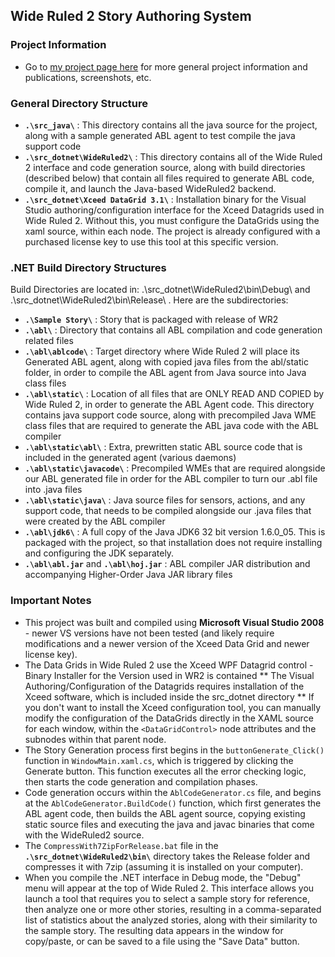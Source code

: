 ## Wide Ruled 2 Story Authoring System 

### Project Information
* Go to [my project page here](http://skorupski.org/wiki/wide_ruled/wide_ruled_v2) for more general project information and publications, screenshots, etc.

### General Directory Structure

* **`.\src_java\`** : This directory contains all the java source for the project, along with a sample generated ABL agent to test compile the java support code
* **`.\src_dotnet\WideRuled2\`** : This directory contains all of the Wide Ruled 2 interface and code generation source, along with build directories (described below) that contain all files required to generate ABL code, compile it, and launch the Java-based WideRuled2 backend. 
* **`.\src_dotnet\Xceed DataGrid 3.1\`** : Installation binary for the Visual Studio authoring/configuration interface for the Xceed Datagrids used in Wide Ruled 2. Without this, you must configure the DataGrids using the xaml source, within each <DataGridControl> node. The project is already configured with a purchased license key to use this tool at this specific version. 



###  .NET Build Directory Structures

Build Directories are located in: .\src_dotnet\WideRuled2\bin\Debug\ and .\src_dotnet\WideRuled2\bin\Release\ . Here are the subdirectories:

* **`.\Sample Story\`** : Story that is packaged with release of WR2
* **`.\abl\`** : Directory that contains all ABL compilation and code generation related files
* **`.\abl\ablcode\`** : Target directory where Wide Ruled 2 will place its Generated ABL agent, along with copied java files from the abl/static folder, in order to compile the ABL agent from Java source into Java class files
* **`.\abl\static\`** : Location of all files that are ONLY READ AND COPIED by Wide Ruled 2, in order to generate the ABL Agent code. This directory contains java support code source, along with precompiled Java WME class files that are required to generate the ABL java code with the ABL compiler
* **`.\abl\static\abl\`** : Extra, prewritten static ABL source code that is included in the generated agent (various daemons)
* **`.\abl\static\javacode\`** : Precompiled WMEs that are required alongside our ABL generated file in order for the ABL compiler to turn our .abl file into .java files
* **`.\abl\static\java\`** : Java source files for sensors, actions, and any support code, that needs to be compiled alongside our .java files that were created by the ABL compiler
* **`.\abl\jdk6\`** : A full copy of the Java JDK6 32 bit version 1.6.0_05. This is packaged with the project, so that installation does not require installing and configuring the JDK separately. 
* **`.\abl\abl.jar`** and **`.\abl\hoj.jar`** : ABL compiler JAR distribution and accompanying Higher-Order Java JAR library files


### Important Notes
* This project was built and compiled using **Microsoft Visual Studio 2008** - newer VS versions have not been tested (and likely require modifications and a newer version of the Xceed Data Grid and newer license key). 
* The Data Grids in Wide Ruled 2 use the Xceed WPF Datagrid control - Binary Installer for the Version used in WR2 is contained
** The Visual Authoring/Configuration of the Datagrids requires installation of the Xceed software, which is included inside the src_dotnet directory
** If you don't want to install the Xceed configuration tool, you can manually modify the configuration of the DataGrids directly in the XAML source for each window, within the `<DataGridControl>` node attributes and the subnodes within that parent node.
* The Story Generation process first begins in the `buttonGenerate_Click()` function in `WindowMain.xaml.cs`, which is triggered by clicking the Generate button. This function executes all the error checking logic, then starts the code generation and compilation phases. 
* Code generation occurs within the `AblCodeGenerator.cs` file, and begins at the `AblCodeGenerator.BuildCode()` function, which first generates the ABL agent code, then builds the ABL agent source, copying existing static source files and executing the java and javac binaries that come with the WideRuled2 source. 
* The `CompressWith7ZipForRelease.bat` file in the **`.\src_dotnet\WideRuled2\bin\`** directory takes the Release folder and compresses it with 7zip (assuming it is installed on your computer). 
* When you compile the .NET interface in Debug mode, the "Debug" menu will appear at the top of Wide Ruled 2. This interface allows you launch a tool that requires you to select a sample story for reference, then analyze one or more other stories, resulting in a comma-separated list of statistics about the analyzed stories, along with their similarity to the sample story. The resulting data appears in the window for copy/paste, or can be saved to a file using the "Save Data" button. 
